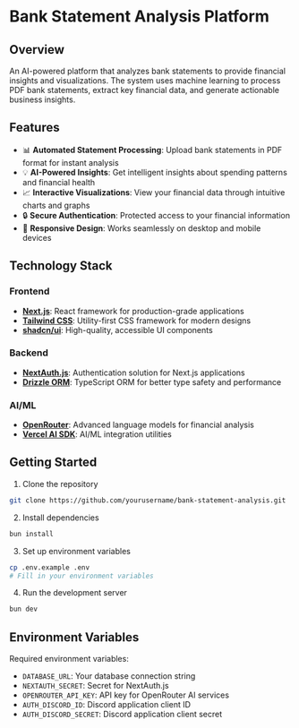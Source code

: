 # Bank Statement Analysis Platform

## Overview
An AI-powered platform that analyzes bank statements to provide financial insights and visualizations. The system uses machine learning to process PDF bank statements, extract key financial data, and generate actionable business insights.

## Features
- 📊 **Automated Statement Processing**: Upload bank statements in PDF format for instant analysis
- 💡 **AI-Powered Insights**: Get intelligent insights about spending patterns and financial health
- 📈 **Interactive Visualizations**: View your financial data through intuitive charts and graphs
- 🔒 **Secure Authentication**: Protected access to your financial information
- 📱 **Responsive Design**: Works seamlessly on desktop and mobile devices

## Technology Stack

### Frontend
- **[Next.js](https://nextjs.org)**: React framework for production-grade applications
- **[Tailwind CSS](https://tailwindcss.com)**: Utility-first CSS framework for modern designs
- **[shadcn/ui](https://ui.shadcn.com/)**: High-quality, accessible UI components

### Backend
- **[NextAuth.js](https://next-auth.js.org)**: Authentication solution for Next.js applications
- **[Drizzle ORM](https://orm.drizzle.team)**: TypeScript ORM for better type safety and performance

### AI/ML
- **[OpenRouter](https://openrouter.ai/)**: Advanced language models for financial analysis
- **[Vercel AI SDK](https://vercel.ai)**: AI/ML integration utilities

## Getting Started

1. Clone the repository
```bash
git clone https://github.com/yourusername/bank-statement-analysis.git
```

2. Install dependencies
```bash
bun install
```

3. Set up environment variables
```bash
cp .env.example .env
# Fill in your environment variables
```

4. Run the development server
```bash
bun dev
```

## Environment Variables

Required environment variables:
- `DATABASE_URL`: Your database connection string
- `NEXTAUTH_SECRET`: Secret for NextAuth.js
- `OPENROUTER_API_KEY`: API key for OpenRouter AI services
- `AUTH_DISCORD_ID`: Discord application client ID
- `AUTH_DISCORD_SECRET`: Discord application client secret

